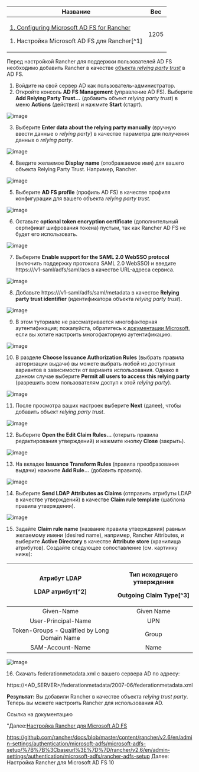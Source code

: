 ﻿


|**Название**|**Вес**|
| - | - |
|<p>[1. Configuring Microsoft AD FS for Rancher]( ) </p><p>1. Настройка Microsoft AD FS для Rancher[^1]</p>|1205|

  Перед настройкой Rancher для поддержки пользователей AD FS необходимо добавить Rancher в качестве [объекта ]( o )[*relying party trust*]( o ) в AD FS.

1. Войдите на свой сервер AD как пользователь-администратор.
1. Откройте консоль **AD FS Management** (управление AD FS). Выберите **Add Relying Party Trust…** (добавить объект *relying party trust*) в меню **Actions** (действия) и нажмите **Start** (старт).

![image](https://user-images.githubusercontent.com/119851242/207076585-1af4e022-f8b0-458f-9532-e39b4509b0b4.png)


3. Выберите **Enter data about the relying party manually** (вручную ввести данные о *relying party*) в качестве параметра для получения данных о *relying party*.

![image](https://user-images.githubusercontent.com/119851242/207076637-dfd5a85a-d09d-40d7-90f6-f3b9ab7d3342.png)


4. Введите желаемое **Display name** (отображаемое имя) для вашего объекта Relying Party Trust. Например, Rancher.

![image](https://user-images.githubusercontent.com/119851242/207076690-4ad20373-8f67-4993-b774-a05b23fac47b.png)
 
5. Выберите **AD FS profile** (профиль AD FS) в качестве профиля конфигурации для вашего объекта *relying party trust*.

![image](https://user-images.githubusercontent.com/119851242/207076754-7b93b78c-ff35-4b34-8a7f-06db9083c6e6.png)


6. Оставьте **optional token encryption certificate** (дополнительный сертификат шифрования токена) пустым, так как Rancher AD FS не будет его использовать.

![image](https://user-images.githubusercontent.com/119851242/207077629-66e7df28-6745-4aa6-b26d-8a37e9d7d3ca.png)

7. Выберите **Enable support for the SAML 2.0 WebSSO protocol** (включить поддержку протокола SAML 2.0 WebSSO) и введите https://<rancher-server>/v1-saml/adfs/saml/acs в качестве URL-адреса сервиса.

![image](https://user-images.githubusercontent.com/119851242/207077682-dbad572e-234c-41f7-b08d-bc2c51a3f3b2.png)

8. Добавьте https://<rancher-server>/v1-saml/adfs/saml/metadata в качестве **Relying party trust identifier**  (идентификатора объекта *relying party trust*).

![image](https://user-images.githubusercontent.com/119851242/207077815-f5a211ee-2996-4c16-97fc-63755de05142.png)

9. В этом туториале не рассматривается многофакторная аутентификация; пожалуйста, обратитесь к [документации Microsoft]( ), если вы хотите настроить многофакторную аутентификацию.

![image](https://user-images.githubusercontent.com/119851242/207077866-8c395241-fbd1-412f-8be1-ee285b76278b.png)

10. В разделе **Choose Issuance Authorization Rules** (выбрать правила авторизации выдачи) вы можете выбрать любой из доступных вариантов в зависимости от варианта использования. Однако в данном случае выберите **Permit all users to access this relying party** (разрешить всем пользователям доступ к этой *relying party*).

![image](https://user-images.githubusercontent.com/119851242/207077885-74f53373-79f0-4adf-b7d2-162a27096916.png)

11. После просмотра ваших настроек выберите **Next** (далее), чтобы добавить объект *relying party trust*.

![image](https://user-images.githubusercontent.com/119851242/207077921-b1ccdc7e-fd38-4c25-b2cb-52bc7bcfbed7.png)

12. Выберите **Open the Edit Claim Rules...** (открыть правила редактирования утверждений) и нажмите кнопку **Close** (закрыть).

![image](https://user-images.githubusercontent.com/119851242/207077961-ac36b58a-5656-42e6-aa57-c822e9bea7ab.png)

13. На вкладке **Issuance Transform Rules** (правила преобразования выдачи) нажмите **Add Rule...** (добавить правило).

![image](https://user-images.githubusercontent.com/119851242/207078059-b4610fef-ede7-4466-af0c-1730c283ea8a.png)


14. Выберите **Send LDAP Attributes as Claims** (отправить атрибуты LDAP в качестве утверждений) в качестве **Claim rule template** (шаблона правила утверждения).

![image](https://user-images.githubusercontent.com/119851242/207078118-1b740bdb-44dd-4dfe-86eb-97cb3ed3e1c0.png)

15. Задайте **Claim rule name** (название правила утверждения) равным желаемому имени (desired name), например, Rancher Attributes, и выберите **Active Directory** в качестве **Attribute store** (хранилища атрибутов). Создайте следующее сопоставление (см. картинку ниже):


|<p>Атрибут LDAP</p><p>**LDAP атрибут[^2]**</p>|<p>Тип исходящего утверждения</p><p>**Outgoing Claim Type[^3]**</p>|
| :-: | :-: |
|Given-Name|Given Name|
|User-Principal-Name|UPN|
|Token-Groups - Qualified by Long Domain Name|Group|
|SAM-Account-Name|Name|

![image](https://user-images.githubusercontent.com/119851242/207078879-1d1e3a9d-c171-44b4-b787-8ae091afe464.png)


16. Скачать federationmetadata.xml с вашего сервера AD по адресу:

https://<AD\_SERVER>/federationmetadata/2007-06/federationmetadata.xml

**Результат:** Вы добавили Rancher в качестве объекта *relying trust party*. Теперь вы можете настроить Rancher для использования AD.

Ссылка на документацию

"Далее:[Настройка Rancher для Microsoft AD FS](https://github.com/rancher/docs/blob/master/content/rancher/v2.6/en/admin-settings/authentication/microsoft-adfs/microsoft-adfs-setup/%7B%7B%3Cbaseurl%3E%7D%7D/rancher/v2.6/en/admin-settings/authentication/microsoft-adfs/rancher-adfs-setup)

https://github.com/rancher/docs/blob/master/content/rancher/v2.6/en/admin-settings/authentication/microsoft-adfs/microsoft-adfs-setup/%7B%7B%3Cbaseurl%3E%7D%7D/rancher/v2.6/en/admin-settings/authentication/microsoft-adfs/rancher-adfs-setup
Далее: Настройка Rancher для Microsoft AD FS
10

